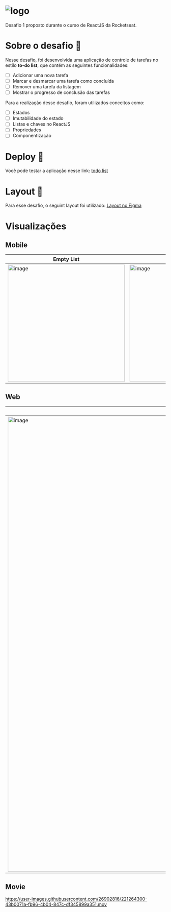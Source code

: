 # ![logo](https://user-images.githubusercontent.com/26902816/221260908-3f177e29-fa3f-408c-9582-58ba332892d8.svg)

Desafio 1 proposto durante o curso de ReactJS da Rocketseat.

# Sobre o desafio 🎲
Nesse desafio, foi desenvolvida uma aplicação de controle de tarefas no estilo **to-do list**, que contém as seguintes funcionalidades:

- [ ] Adicionar uma nova tarefa
- [ ] Marcar e desmarcar uma tarefa como concluída
- [ ] Remover uma tarefa da listagem
- [ ] Mostrar o progresso de conclusão das tarefas

Para a realização desse desafio, foram utilizados conceitos como:

- [ ] Estados
- [ ] Imutabilidade do estado
- [ ] Listas e chaves no ReactJS
- [ ] Propriedades
- [ ] Componentização

# Deploy 🚀
Você pode testar a aplicação nesse link:
[todo list](https://todo-list-ten-brown.vercel.app/)

# Layout 🎨
Para esse desafio, o seguint layout foi utilizado:
[Layout no Figma](https://www.figma.com/file/giVTkdmX2gBwbbK6fIXGBg/ToDo-List-(Copy)?node-id=0%3A1&t=aXgdl5Ounlh47jsh-1)

# Visualizações
## Mobile
Empty List | With tasks
------------- | -------------
<img width="367" alt="image" src="https://user-images.githubusercontent.com/26902816/221260110-3d75c74c-83a6-4095-bbdd-527a817d6d3f.png"> | <img width="367" alt="image" src="https://user-images.githubusercontent.com/26902816/221260636-1586dd24-fcf7-4e49-bd68-4917f4dd73f8.png">

## Web
Empty List | With tasks
------------- | -------------
<img width="1426" alt="image" src="https://user-images.githubusercontent.com/26902816/221261436-68ef01b3-da29-428c-acb8-bf022a956554.png"> | <img width="1426" alt="image" src="https://user-images.githubusercontent.com/26902816/221261360-9d32b3a0-6581-4971-97b9-6996ea122dd3.png">

## Movie
https://user-images.githubusercontent.com/26902816/221264300-43b0071a-fb96-4b04-847c-df345899a351.mov
